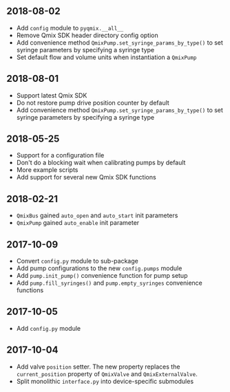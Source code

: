 2018-08-02
----------
* Add `config` module to `pyqmix.__all__`
* Remove Qmix SDK header directory config option
* Add convenience method `QmixPump.set_syringe_params_by_type()`
  to set syringe parameters by specifying a syringe type
* Set default flow and volume units when instantiation a `QmixPump`

2018-08-01
----------
* Support latest Qmix SDK
* Do not restore pump drive position counter by default
* Add convenience method `QmixPump.set_syringe_params_by_type()`
  to set syringe parameters by specifying a syringe type

2018-05-25
----------
* Support for a configuration file
* Don't do a blocking wait when calibrating pumps by default
* More example scripts
* Add support for several new Qmix SDK functions

2018-02-21
----------
* `QmixBus` gained `auto_open` and `auto_start` init parameters
* `QmixPump` gained `auto_enable` init parameter

2017-10-09
----------
* Convert `config.py` module to sub-package
* Add pump configurations to the new `config.pumps` module 
* Add `pump.init_pump()` convenience function for pump setup
* Add `pump.fill_syringes()` and `pump.empty_syringes` convenience functions

2017-10-05
----------
* Add `config.py` module

2017-10-04
----------
* Add valve `position` setter. The new property replaces the `current_position`
  property of `QmixValve` and `QmixExternalValve`.
* Split monolithic `interface.py` into device-specific submodules
